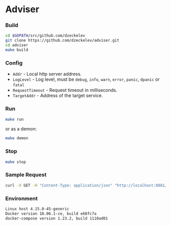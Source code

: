 # Adviser

### Build

```bash
cd $GOPATH/src/github.com/dzeckelev
git clone https://github.com/dzeckelev/adviser.git
cd adviser
make build
```

### Config

- `Addr` - Local http server address.
- `LogLevel` - Log level, must be `debug`, `info`, `warn`, `error`, `panic`, `dpanic` or `fatal`
- `RequestTimeout` - Request timeout in milliseconds.
- `TargetAddr` - Address of the target service.

### Run

```bash
make run
```

or as a demon:

```bash
make demon
```

### Stop

```bash
make stop
```

### Sample Request

```bash
curl -X GET -H "Content-Type: application/json" "http://localhost:8081/v2/places.json?term=%D0%9C%D0%BE%D1%81%D0%BA%D0%B2%D0%B0&locale=ru&types%5B%5D=city&types%5B%5D=airport"
```

### Environment

```bash
Linux host 4.15.0-45-generic
Docker version 18.06.1-ce, build e68fc7a
docker-compose version 1.23.2, build 1110ad01
```